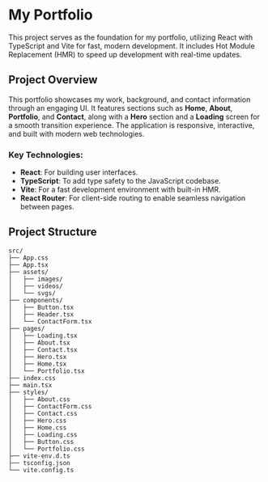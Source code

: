 # My Portfolio

This project serves as the foundation for my portfolio, utilizing React with TypeScript and Vite for fast, modern development. It includes Hot Module Replacement (HMR) to speed up development with real-time updates.

## Project Overview

This portfolio showcases my work, background, and contact information through an engaging UI. It features sections such as **Home**, **About**, **Portfolio**, and **Contact**, along with a **Hero** section and a **Loading** screen for a smooth transition experience. The application is responsive, interactive, and built with modern web technologies.

### Key Technologies:
- **React**: For building user interfaces.
- **TypeScript**: To add type safety to the JavaScript codebase.
- **Vite**: For a fast development environment with built-in HMR.
- **React Router**: For client-side routing to enable seamless navigation between pages.

## Project Structure

```plaintext
src/
├── App.css
├── App.tsx
├── assets/
│   ├── images/            
│   ├── videos/            
│   └── svgs/              
├── components/            
│   ├── Button.tsx
│   ├── Header.tsx
│   └── ContactForm.tsx
├── pages/ 
│   ├── Loading.tsx
│   ├── About.tsx
│   ├── Contact.tsx
│   ├── Hero.tsx
│   ├── Home.tsx
│   └── Portfolio.tsx
├── index.css              
├── main.tsx               
├── styles/                
│   ├── About.css
│   ├── ContactForm.css
│   ├── Contact.css
│   ├── Hero.css
│   ├── Home.css
│   ├── Loading.css
│   ├── Button.css
│   └── Portfolio.css
├── vite-env.d.ts          
├── tsconfig.json          
└── vite.config.ts         
